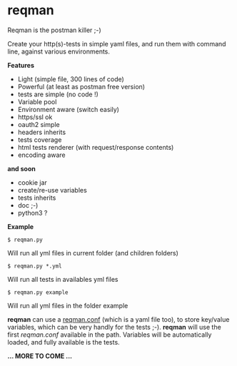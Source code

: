 # reqman
Reqman is the postman killer ;-)

Create your http(s)-tests in simple yaml files, and run them with command line, against various environments.

**Features**
   * Light (simple file, 300 lines of code)
   * Powerful (at least as postman free version)
   * tests are simple (no code !)
   * Variable pool
   * Environment aware (switch easily)
   * https/ssl ok
   * oauth2 simple
   * headers inherits
   * tests coverage
   * html tests renderer (with request/response contents)
   * encoding aware
  
**and soon**
   * cookie jar
   * create/re-use variables
   * tests inherits
   * doc ;-)
   * python3 ?

**Example**

    $ reqman.py 
Will run all yml files in current folder (and children folders)

    $ reqman.py *.yml
Will run all tests in availables yml files

    $ reqman.py example
Will run all yml files in the folder example

**reqman** can use a [reqman.conf](/example/reqman.conf) (which is a yaml file too), to store key/value variables, which can be very handly for the tests ;-). **reqman** will use the first _reqman.conf_ available in the path. Variables will be automatically loaded, and fully available is the tests.

**... MORE TO COME ...**
